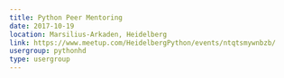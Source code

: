 ```yaml
---
title: Python Peer Mentoring
date: 2017-10-19
location: Marsilius-Arkaden, Heidelberg
link: https://www.meetup.com/HeidelbergPython/events/ntqtsmywnbzb/
usergroup: pythonhd
type: usergroup
---
```

